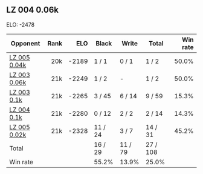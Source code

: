 ## LZ 004 0.06k ##

ELO: -2478

Opponent | Rank | ELO | Black | Write | Total | Win rate
---------|-----:|----:|-------|-------|-------|-------:
[LZ 005 0.04k](LZ%20005%200.04k.md) | 20k | -2189 | 1 / 1 | 0 / 1 | 1 / 2 | 50.0%
[LZ 003 0.06k](LZ%20003%200.06k.md) | 21k | -2249 | 1 / 2 | - | 1 / 2 | 50.0%
[LZ 003 0.1k](LZ%20003%200.1k.md) | 21k | -2265 | 3 / 45 | 6 / 14 | 9 / 59 | 15.3%
[LZ 004 0.1k](LZ%20004%200.1k.md) | 21k | -2280 | 0 / 12 | 2 / 2 | 2 / 14 | 14.3%
[LZ 005 0.02k](LZ%20005%200.02k.md) | 21k | -2328 | 11 / 24 | 3 / 7 | 14 / 31 | 45.2%
Total | | | 16 / 29 | 11 / 79 | 27 / 108 | 
Win rate| | | 55.2% | 13.9% | 25.0% | 
